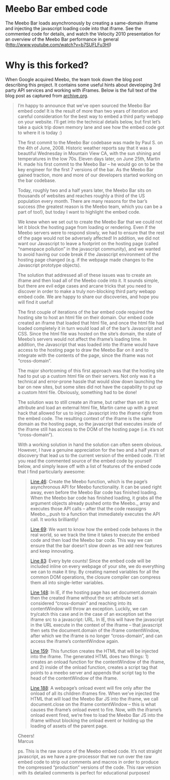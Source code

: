 Meebo Bar embed code
====================

The Meebo Bar loads asynchronously by creating a same-domain iframe and injecting the javascript loading code into that iframe.
See the commented code for details, and watch the Velocity 2010 presentation for an overview of the Meebo Bar performance in general (http://www.youtube.com/watch?v=b7SUFLFu3HI)

Why is this forked?
===================

When Google acquired Meebo, the team took down the blog post describing this project. It contains some useful hints about developing 3rd party API services and working with iFrames. Below is the full text of the blog post as captured from [archive.org](http://web.archive.org/web/20110623052414/http://blog.meebo.com/?p=2956).

> I’m happy to announce that we’ve open sourced the Meebo Bar embed code! It is the result of more than two years of iteration and careful consideration for the best way to embed a third party webapp on your website. I’ll get into the technical details below, but first let’s take a quick trip down memory lane and see how the embed code got to where it is today :)
> 
> The first commit to the Meebo Bar codebase was made by Paul S. on the 4th of June, 2008. Historic weather reports say that it was a beautiful Wednesday in Mountain View CA, with the sun shining and temperatures in the low 70s. Eleven days later, on June 25th, Martin H. made his first commit to the Meebo Bar – he would go on to be the key engineer for the first 7 versions of the bar. As the Meebo Bar gained traction, more and more of our developers started working on the bar codebase.
> 
> Today, roughly two and a half years later, the Meebo Bar sits on thousands of websites and reaches roughly a third of the US population every month. There are many reasons for the bar’s success (the greatest reason is the Meebo team, which you can be a part of too!), but today I want to highlight the embed code.
> 
> We knew when we set out to create the Meebo Bar that we could not let it block the hosting page from loading or rendering. Even if the Meebo servers were to respond slowly, we had to ensure that the rest of the page would not be adversely affected! In addition, we did not want our Javascript to leave a footprint on the hosting page (called “namespace pollution” in the javascript community), and we wanted to avoid having our code break if the Javascript environment of the hosting page changed (e.g. if the webpage made changes to the Javascript prototype objects).
> 
> The solution that addressed all of these issues was to create an iframe and then load all of the Meebo code into it. It sounds simple, but there are evil edge cases and arcane tricks that you need to discover in order to make a truly non-blocking third party webapp embed code. We are happy to share our discoveries, and hope you will find it useful!
> 
> The first couple of iterations of the bar embed code required the hosting site to host an html file on their domain. Our embed code created an iframe that loaded that html file, and once the html file had loaded completely it in turn would load all of the bar’s Javascript and CSS. Since the html file was hosted on the site’s domain, the state of Meebo’s servers would not affect the iframe’s loading time. In addition, the Javascript that was loaded into the iframe would have access to the hosting page to draw the Meebo Bar on it and to integrate with the contents of the page, since the iframe was not “cross-domain”.
> 
> The major shortcoming of this first approach was that the hosting site had to put up a custom html file on their servers. Not only was it a technical and error-prone hassle that would slow down launching the bar on new sites, but some sites did not have the capability to put up a custom html file. Obviously, something had to be done!
> 
> The solution was to still create an iframe, but rather than set its src attribute and load an external html file, Martin came up with a great hack that allowed for us to inject Javascript into the iframe right from the embed code. The resulting context of the iframe is the same domain as the hosting page, so the javascript that executes inside of the iframe still has access to the DOM of the hosting page (i.e. it’s not “cross-domain”).
> 
> With a working solution in hand the solution can often seem obvious. However, I have a genuine appreciation for the two and a half years of discovery that lead us to the current version of the embed code. I’ll let you read the commented source of the embed code by yourself below, and simply leave off with a list of features of the embed code that I find particularly awesome:
> 
> > [Line 46](embed-code/blob/master/embed-code.js#L46): Create the Meebo function, which is the page’s asynchronous API for Meebo functionality. It can be used right away, even before the Meebo Bar code has finished loading. When the Meebo bar code has finished loading, it grabs all the argument objects already pushed onto the Meebo._ array and executes those API calls – after that the code reassigns Meebo._.push to a function that immediately executes the API call. It works brilliantly!
> > 
> > [Line 69](embed-code/blob/master/embed-code.js#L69): We want to know how the embed code behaves in the real world, so we track the time it takes to execute the embed code and then load the Meebo bar code. This way we can ensure that the bar doesn’t slow down as we add new features and keep innovating.
> > 
> > [Line 83](embed-code/blob/master/embed-code.js#L83): Every byte counts! Since the embed code will be included inline on every webpage of your site, we do everything we can to make it tiny. By creating named variables for all the common DOM operations, the closure compiler can compress them all into single-letter variables.
> > 
> > [Line 148](embed-code/blob/master/embed-code.js#L148): In IE, if the hosting page has set document.domain then the created iframe without the src attribute set is considered “cross-domain” and reaching into its contentWindow will throw an exception. Luckily, we can try/catch this case and in the case of an exception set the iframe src to a javascript: URL. In IE, this will have the javascript in the URL execute in the context of the iframe – that javascript then sets the document.domain of the iframe contentWindow, after which we the iframe is no longer “cross-domain”, and can access the iframe’s contentWindow again.
> > 
> > [Line 159](embed-code/blob/master/embed-code.js#L159): This function creates the HTML that will be injected into the iframe. The generated HTML does two things: 1) creates an onload function for the contentWindow of the iframe, and 2) inside of the onload function, creates a script tag that points to a meebo server and appends that script tag to the head of the contentWindow of the iframe.
> > 
> > [Line 188](embed-code/blob/master/embed-code.js#L188): A webpage’s onload event will fire only after the onload of all its children iframes fire. When we’ve injected the HTML that will load the Meebo Bar JS into the iframe, we call document.close on the iframe contentWindow – this is what causes the iframe’s onload event to fire. Now, with the iframe’s onload event fired, we’re free to load the Meebo Bar JS into the iframe without blocking the onload event or holding up the loading of assets of the parent page.
>
> Cheers!  
> Marcus
> 
> ps. This is the raw source of the Meebo embed code. It’s not straight javascript, as we have a pre-processor that we run over the raw embed code to strip out comments and macros in order to produce the compressed “production” versions of the code. This raw version with its detailed comments is perfect for educational purposes!
